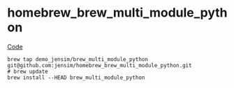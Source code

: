 # homebrew_brew_multi_module_python

[Code](https://github.com/jensim/brew_multi_module_python)

```
brew tap demo_jensim/brew_multi_module_python git@github.com:jensim/homebrew_brew_multi_module_python.git
# brew update
brew install --HEAD brew_multi_module_python
```
